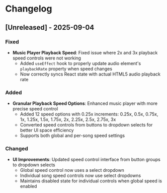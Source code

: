 # Changelog

## [Unreleased] - 2025-09-04

### Fixed
- **Music Player Playback Speed**: Fixed issue where 2x and 3x playback speed controls were not working
  - Added `useEffect` hook to properly update audio element's `playbackRate` property when speed changes
  - Now correctly syncs React state with actual HTML5 audio playback rate

### Added
- **Granular Playback Speed Options**: Enhanced music player with more precise speed control
  - Added 12 speed options with 0.25x increments: 0.25x, 0.5x, 0.75x, 1x, 1.25x, 1.5x, 1.75x, 2x, 2.25x, 2.5x, 2.75x, 3x
  - Converted speed controls from buttons to dropdown selects for better UI space efficiency
  - Supports both global and per-song speed settings

### Changed
- **UI Improvements**: Updated speed control interface from button groups to dropdown selects
  - Global speed control now uses a select dropdown
  - Individual song speed controls now use select dropdowns
  - Maintains disabled state for individual controls when global speed is enabled